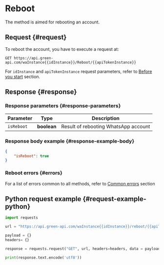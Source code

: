 # Reboot

The method is aimed for rebooting an account.

## Request {#request}

To reboot the account, you have to execute a request at:
```
GET https://api.green-api.com/waInstance{{idInstance}}/Reboot/{{apiTokenInstance}}
```

For `idInstance` and `apiTokenInstance` request parameters, refer to [Before you start](../../before-start.md#parameters) section.

## Response {#response}

### Response parameters {#response-parameters}

Parameter | Type |  Description
----- | ----- | ----- 
`isReboot` | **boolean** | Result of rebooting WhatsApp account

### Response body example {#response-example-body}

```json
{
    "isReboot": true
}
```

### Reboot errors {#errors}

For a list of errors common to all methods, refer to [Common errors](../common-errors.md) section

## Python request example  {#request-example-python}

```python
import requests

url = "https://api.green-api.com/waInstance{{idInstance}}/reboot/{{apiTokenInstance}}"

payload = {}
headers= {}

response = requests.request("GET", url, headers=headers, data = payload)

print(response.text.encode('utf8'))
```
